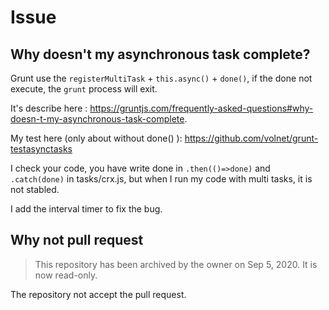 # Issue

## Why doesn't my asynchronous task complete?

Grunt use the `registerMultiTask` + `this.async()` + `done()`, if the done not execute, the `grunt` process will exit.

It's describe here : <https://gruntjs.com/frequently-asked-questions#why-doesn-t-my-asynchronous-task-complete>.

My test here (only about without done() ): <https://github.com/volnet/grunt-testasynctasks>

I check your code, you have write done in `.then(()=>done)` and `.catch(done)` in tasks/crx.js, but when I run my code with multi tasks, it is not stabled.

I add the interval timer to fix the bug.

## Why not pull request

> This repository has been archived by the owner on Sep 5, 2020. It is now read-only.

The repository not accept the pull request.
